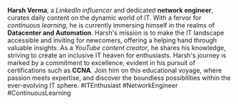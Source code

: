 **Harsh Verma**, a *LinkedIn influencer* and dedicated **network engineer**, curates daily content on the dynamic world of IT. With a fervor for *continuous learning*, he is currently immersing himself in the realms of **Datacenter and Automation**. Harsh's mission is to make the IT landscape accessible and inviting for newcomers, offering a helping hand through valuable insights. As a *YouTube content creator*, he shares his knowledge, striving to create an inclusive IT heaven for enthusiasts. Harsh's journey is marked by a commitment to excellence, evident in his pursuit of certifications such as **CCNA**. Join him on this educational voyage, where passion meets expertise, and discover the boundless possibilities within the ever-evolving IT sphere. #ITEnthusiast #NetworkEngineer #ContinuousLearning

